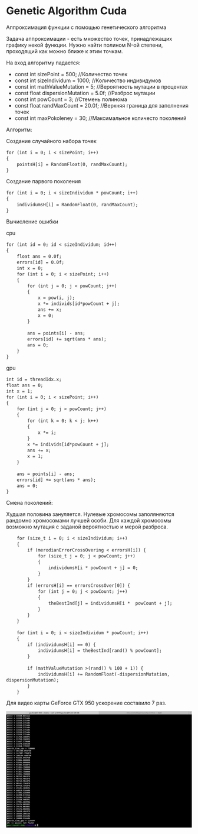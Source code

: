 # Genetic Algorithm Cuda

Аппроксимация функции с помощью генетического алгоритма

Задача аппроксимации - есть множество точек, принадлежащих графику некой функции. Нужно найти полином N-ой степени, проходящий как можно ближе к этим точкам.

На вход алгоритму падается:
- const int sizePoint = 500; //Количество точек
- const int sizeIndividum = 1000; //Количество индивидумов
- const int mathValueMutation = 5; //Вероятность мутации в процентах 
- const float dispersionMutation = 5.0f; //Разброс мутации
- const int powCount = 3; //Стемень полинома
- const float randMaxCount = 20.0f; //Верхняя граница для заполнения точек
- const int maxPokoleney = 30; //Максимальное количесто поколений

Алгоритм:

Создание случайного набора точек

	for (int i = 0; i < sizePoint; i++)
	{
		pointsH[i] = RandomFloat(0, randMaxCount);
	}

Создание парвого поколения

	for (int i = 0; i < sizeIndividum * powCount; i++)
	{
		individumsH[i] = RandomFloat(0, randMaxCount);
	}

Вычисление ошибки

cpu

	for (int id = 0; id < sizeIndividum; id++)
	{
		float ans = 0.0f;
		errors[id] = 0.0f;
		int x = 0;
		for (int i = 0; i < sizePoint; i++)
		{
			for (int j = 0; j < powCount; j++)
			{
				x = pow(i, j);
				x *= individs[id*powCount + j];
				ans += x;
				x = 0;
			}
	
			ans = points[i] - ans;
			errors[id] += sqrt(ans * ans);
			ans = 0;
		}
	}

gpu

	int id = threadIdx.x;
	float ans = 0;
	int x = 1;
	for (int i = 0; i < sizePoint; i++)
	{
		for (int j = 0; j < powCount; j++)
		{
			for (int k = 0; k < j; k++)
			{
				x *= i;
			}
			x *= individs[id*powCount + j];
			ans += x;
			x = 1;
		}
	
		ans = points[i] - ans;
		errors[id] += sqrt(ans * ans);
		ans = 0;
	}

Смена поколений:

Худшая половина зануляется. Нулевые хромосомы заполяняются рандомно хромосомами лучшей особи. Для каждой хромосомы возможно мутация с заданой вероятностью и мерой разброса.

		for (size_t i = 0; i < sizeIndividum; i++)
		{
			if (merodianErrorCrossOvering < errorsH[i]) {
				for (size_t j = 0; j < powCount; j++)
				{
					individumsH[i * powCount + j] = 0;
				}
			}
			if (errorsH[i] == errorsCrossOver[0]) {
				for (int j = 0; j < powCount; j++)
				{
					theBestInd[j] = individumsH[i *  powCount + j];
				}
			}
		}
	
		for (int i = 0; i < sizeIndividum * powCount; i++)
		{
			if (individumsH[i] == 0) {
				individumsH[i] = theBestInd[rand() % powCount];
			}
	
			if (mathValueMutation >(rand() % 100 + 1)) {
				individumsH[i] += RandomFloat(-dispersionMutation, dispersionMutation);
			}
		}	

Для видео карты GeForce GTX 950 ускорение составило 7 раз.

![photo_2019-12-29_02-35-19.png](photo_2019-12-29_02-35-19.png)
